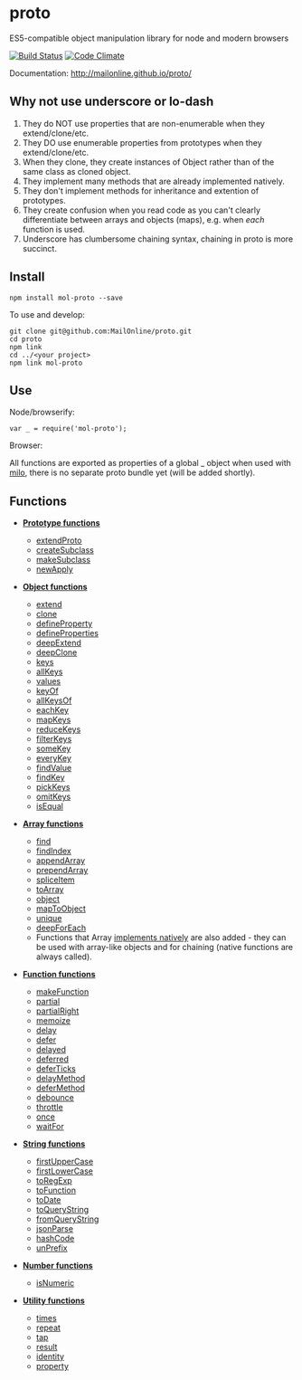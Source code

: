 proto
=====

ES5-compatible object manipulation library for node and modern browsers

[![Build Status](https://travis-ci.org/MailOnline/proto.png?branch=master)](https://travis-ci.org/MailOnline/proto) [![Code Climate](https://codeclimate.com/github/MailOnline/proto/badges/gpa.svg)](https://codeclimate.com/github/MailOnline/proto)

Documentation: http://mailonline.github.io/proto/


Why not use underscore or lo-dash
---------------------------------

1. They do NOT use properties that are non-enumerable when they extend/clone/etc.
2. They DO use enumerable properties from prototypes when they extend/clone/etc.
3. When they clone, they create instances of Object rather than of the same class as cloned object.
4. They implement many methods that are already implemented natively.
5. They don't implement methods for inheritance and extention of prototypes.
6. They create confusion when you read code as you can't clearly differentiate
between arrays and objects (maps), e.g. when _each_ function is used.
7. Underscore has clumbersome chaining syntax, chaining in proto is more succinct.


Install
-------

    npm install mol-proto --save

To use and develop:

    git clone git@github.com:MailOnline/proto.git
    cd proto
    npm link
    cd ../<your project>
    npm link mol-proto


Use
---

Node/browserify:

    var _ = require('mol-proto');
    
Browser:

All functions are exported as properties of a global _ object when used with [milo](https://github.com/MailOnline/milo), there is no separate proto bundle yet (will be added shortly).


Functions
---------

* [__Prototype functions__](http://mailonline.github.io/proto/proto_prototype.js.html)
   * [extendProto](http://mailonline.github.io/proto/proto_prototype.js.html#extendProto)
   * [createSubclass](http://mailonline.github.io/proto/proto_prototype.js.html#createSubclass)
   * [makeSubclass](http://mailonline.github.io/proto/proto_prototype.js.html#makeSubclass)
   * [newApply](http://mailonline.github.io/proto/proto_prototype.js.html#newApply)


* [__Object functions__](http://mailonline.github.io/proto/proto_object.js.html)
  * [extend](http://mailonline.github.io/proto/proto_object.js.html#extend)
  * [clone](http://mailonline.github.io/proto/proto_object.js.html#clone)
  * [defineProperty](http://mailonline.github.io/proto/proto_object.js.html#defineProperty)
  * [defineProperties](http://mailonline.github.io/proto/proto_object.js.html#defineProperties)
  * [deepExtend](http://mailonline.github.io/proto/proto_object.js.html#deepExtend)
  * [deepClone](http://mailonline.github.io/proto/proto_object.js.html#deepClone)
  * [keys](http://mailonline.github.io/proto/proto_object.js.html#keys)
  * [allKeys](http://mailonline.github.io/proto/proto_object.js.html#allKeys)
  * [values](http://mailonline.github.io/proto/proto_object.js.html#values)
  * [keyOf](http://mailonline.github.io/proto/proto_object.js.html#keyOf)
  * [allKeysOf](http://mailonline.github.io/proto/proto_object.js.html#allKeysOf)
  * [eachKey](http://mailonline.github.io/proto/proto_object.js.html#eachKey)
  * [mapKeys](http://mailonline.github.io/proto/proto_object.js.html#mapKeys)
  * [reduceKeys](http://mailonline.github.io/proto/proto_object.js.html#reduceKeys)
  * [filterKeys](http://mailonline.github.io/proto/proto_object.js.html#filterKeys)
  * [someKey](http://mailonline.github.io/proto/proto_object.js.html#someKey)
  * [everyKey](http://mailonline.github.io/proto/proto_object.js.html#everyKey)
  * [findValue](http://mailonline.github.io/proto/proto_object.js.html#findValue)
  * [findKey](http://mailonline.github.io/proto/proto_object.js.html#findKey)
  * [pickKeys](http://mailonline.github.io/proto/proto_object.js.html#pickKeys)
  * [omitKeys](http://mailonline.github.io/proto/proto_object.js.html#omitKeys)
  * [isEqual](http://mailonline.github.io/proto/proto_object.js.html#isEqual)

* [__Array functions__](http://mailonline.github.io/proto/proto_array.js.html)
  * [find](http://mailonline.github.io/proto/proto_array.js.html#find)
  * [findIndex](http://mailonline.github.io/proto/proto_array.js.html#findIndex)
  * [appendArray](http://mailonline.github.io/proto/proto_array.js.html#appendArray)
  * [prependArray](http://mailonline.github.io/proto/proto_array.js.html#prependArray)
  * [spliceItem](http://mailonline.github.io/proto/proto_array.js.html/proto_array.js.html#spliceItem)
  * [toArray](http://mailonline.github.io/proto/proto_array.js.html#toArray)
  * [object](http://mailonline.github.io/proto/proto_array.js.html#object)
  * [mapToObject](http://mailonline.github.io/proto/proto_array.js.html#mapToObject)
  * [unique](http://mailonline.github.io/proto/proto_array.js.html#unique)
  * [deepForEach](http://mailonline.github.io/proto/proto_array.js.html#deepForEach)
  * Functions that Array [implements natively](https://developer.mozilla.org/en-US/docs/Web/JavaScript/Reference/Global_Objects/Array/prototype#Methods) are also added - they can be used with array-like objects and for chaining (native functions are always called).

* [__Function functions__](http://mailonline.github.io/proto/proto_function.js.html)
  * [makeFunction](http://mailonline.github.io/proto/proto_function.js.html#makeFunction)
  * [partial](http://mailonline.github.io/proto/proto_function.js.html#partial)
  * [partialRight](http://mailonline.github.io/proto/proto_function.js.html#partialRight)
  * [memoize](http://mailonline.github.io/proto/proto_function.js.html#memoize)
  * [delay](http://mailonline.github.io/proto/proto_function.js.html#delay)
  * [defer](http://mailonline.github.io/proto/proto_function.js.html#defer)
  * [delayed](http://mailonline.github.io/proto/proto_function.js.html#delayed)
  * [deferred](http://mailonline.github.io/proto/proto_function.js.html#deferred)
  * [deferTicks](http://mailonline.github.io/proto/proto_function.js.html#deferTicks)
  * [delayMethod](http://mailonline.github.io/proto/proto_function.js.html#delayMethod)
  * [deferMethod](http://mailonline.github.io/proto/proto_function.js.html#deferMethod)
  * [debounce](http://mailonline.github.io/proto/proto_function.js.html#debounce)
  * [throttle](http://mailonline.github.io/proto/proto_function.js.html#throttle) 
  * [once](http://mailonline.github.io/proto/proto_function.js.html#once)
  * [waitFor](http://mailonline.github.io/proto/proto_function.js.html#waitFor)


* [__String functions__](http://mailonline.github.io/proto/proto_string.js.html)
  * [firstUpperCase](http://mailonline.github.io/proto/proto_string.js.html#firstUpperCase)
  * [firstLowerCase](http://mailonline.github.io/proto/proto_string.js.html#firstLowerCase)
  * [toRegExp](http://mailonline.github.io/proto/proto_string.js.html#toRegExp)
  * [toFunction](http://mailonline.github.io/proto/proto_string.js.html#toFunction)
  * [toDate](http://mailonline.github.io/proto/proto_string.js.html#toDate)
  * [toQueryString](http://mailonline.github.io/proto/proto_string.js.html#toQueryString)
  * [fromQueryString](http://mailonline.github.io/proto/proto_string.js.html#fromQueryString)
  * [jsonParse](http://mailonline.github.io/proto/proto_string.js.html#jsonParse)
  * [hashCode](http://mailonline.github.io/proto/proto_string.js.html#hashCode)
  * [unPrefix](http://mailonline.github.io/proto/proto_string.js.html#unPrefix)

* [__Number functions__](http://mailonline.github.io/proto/proto_number.js.html)
  * [isNumeric](http://mailonline.github.io/proto/proto_number.js.html#isNumeric)


* [__Utility functions__](http://mailonline.github.io/proto/proto_util.js.html)
  * [times](http://mailonline.github.io/proto/proto_util.js.html#times)
  * [repeat](http://mailonline.github.io/proto/proto_util.js.html#repeat)
  * [tap](http://mailonline.github.io/proto/proto_util.js.html#tap)
  * [result](http://mailonline.github.io/proto/proto_util.js.html#result)
  * [identity](http://mailonline.github.io/proto/proto_util.js.html#identity)
  * [property](http://mailonline.github.io/proto/proto_util.js.html#property)
